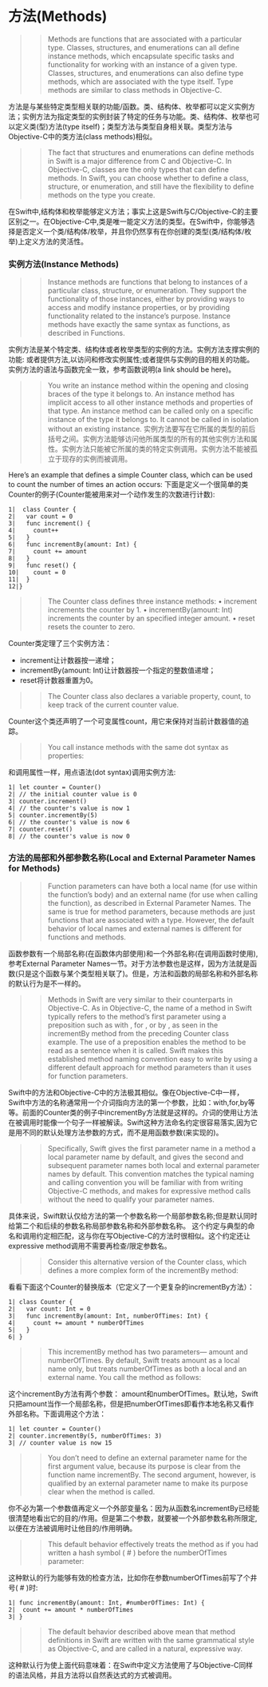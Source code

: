 方法(Methods)
===============

>> Methods are functions that are associated with a particular type. Classes, structures, and enumerations can all define instance methods, which encapsulate specific tasks and functionality for working with an instance of a given type. Classes, structures, and enumerations can also define type methods, which are associated with the type itself. Type methods are similar to class methods in Objective-C.

方法是与某些特定类型相关联的功能/函数。类、结构体、枚举都可以定义实例方法；实例方法为指定类型的实例封装了特定的任务与功能。类、结构体、枚举也可以定义类(型)方法(type itself)；类型方法与类型自身相关联。类型方法与Objective-C中的类方法(class methods)相似。

>> The fact that structures and enumerations can define methods in Swift is a major difference from C and Objective-C. In Objective-C, classes are the only types that can define methods. In Swift, you can choose whether to define a class, structure, or enumeration, and still have the flexibility to define methods on the type you create.

在Swift中,结构体和枚举能够定义方法；事实上这是Swift与C/Objective-C的主要区别之一。在Objective-C中,类是唯一能定义方法的类型。在Swift中，你能够选择是否定义一个类/结构体/枚举，并且你仍然享有在你创建的类型(类/结构体/枚举)上定义方法的灵活性。

### 实例方法(Instance Methods) ###
>> Instance methods are functions that belong to instances of a particular class, structure, or enumeration. They support the functionality of those instances, either by providing ways to access and modify instance properties, or by providing functionality related to the instance’s purpose. Instance methods have exactly the same syntax as functions, as described in Functions.

实例方法是某个特定类、结构体或者枚举类型的实例的方法。实例方法支撑实例的功能: 或者提供方法,以访问和修改实例属性;或者提供与实例的目的相关的功能。实例方法的语法与函数完全一致，参考函数说明(a link should be here)。

>> You write an instance method within the opening and closing braces of the type it belongs to. An instance method has implicit access to all other instance methods and properties of that type. An instance method can be called only on a specific instance of the type it belongs to. It cannot be called in isolation without an existing instance.
实例方法要写在它所属的类型的前后括号之间。实例方法能够访问他所属类型的所有的其他实例方法和属性。实例方法只能被它所属的类的特定实例调用。实例方法不能被孤立于现存的实例而被调用。

Here’s an example that defines a simple Counter class, which can be used to count the number of times an action occurs:
下面是定义一个很简单的类Counter的例子(Counter能被用来对一个动作发生的次数进行计数):

```
1|  class Counter {
2|   var count = 0
3|   func increment() {
4|     count++
5|   }
6|   func incrementBy(amount: Int) {
7|     count += amount
8|   }
9|   func reset() {
10|    count = 0
11|  }
12|}
```

>> The Counter class defines three instance methods:
>> • increment increments the counter by 1.
>> • incrementBy(amount: Int) increments the counter by an specified integer amount.
>> • reset resets the counter to zero.

Counter类定理了三个实例方法：
- increment让计数器按一递增；
- incrementBy(amount: Int)让计数器按一个指定的整数值递增；
- reset将计数器重置为0。

>> The Counter class also declares a variable property, count, to keep track of the current counter value.

Counter这个类还声明了一个可变属性count，用它来保持对当前计数器值的追踪。

>> You call instance methods with the same dot syntax as properties:

和调用属性一样，用点语法(dot syntax)调用实例方法:

```
1| let counter = Counter()
2| // the initial counter value is 0
3| counter.increment()
4| // the counter's value is now 1
5| counter.incrementBy(5)
6| // the counter's value is now 6
7| counter.reset()
8| // the counter's value is now 0
```

### 方法的局部和外部参数名称(Local and External Parameter Names for Methods) ###

>> Function parameters can have both a local name (for use within the function’s body) and an external name (for use when calling the function), as described in External Parameter Names. The same is true for method parameters, because methods are just functions that are associated with a type. However, the default behavior of local names and external names is different for functions and methods.

函数参数有一个局部名称(在函数体内部使用)和一个外部名称(在调用函数时使用),参考External Parameter Names一节。对于方法参数也是这样，因为方法就是函数(只是这个函数与某个类型相关联了)。但是，方法和函数的局部名称和外部名称的默认行为是不一样的。

>> Methods in Swift are very similar to their counterparts in Objective-C. As in Objective-C, the name of a method in Swift typically refers to the method’s first parameter using a preposition such as with , for , or by , as seen in the incrementBy method from the preceding Counter class example. The use of a preposition enables the method to be read as a sentence when it is called. Swift makes this established method naming convention easy to write by using a different default approach for method parameters than it uses for function parameters.

Swift中的方法和Objective-C中的方法极其相似。像在Objective-C中一样，Swift中方法的名称通常用一个介词指向方法的第一个参数，比如：with,for,by等等。前面的Counter类的例子中incrementBy方法就是这样的。介词的使用让方法在被调用时能像一个句子一样被解读。Swift这种方法命名约定很容易落实,因为它是用不同的默认处理方法参数的方式，而不是用函数参数(来实现的)。

>> Specifically, Swift gives the first parameter name in a method a local parameter name by default,
and gives the second and subsequent parameter names both local and external parameter names by default.
This convention matches the typical naming and calling convention you will be familiar with from writing Objective-C methods,
and makes for expressive method calls without the need to qualify your parameter names.

具体来说，Swift默认仅给方法的第一个参数名称一个局部参数名称;但是默认同时给第二个和后续的参数名称局部参数名称和外部参数名称。
这个约定与典型的命名和调用约定相匹配，这与你在写Objective-C的方法时很相似。这个约定还让expressive method调用不需要再检查/限定参数名。

>> Consider this alternative version of the Counter class, which defines a more complex form of the incrementBy method:

看看下面这个Counter的替换版本（它定义了一个更复杂的incrementBy方法）：

```
1| class Counter {
2|   var count: Int = 0
3|   func incrementBy(amount: Int, numberOfTimes: Int) {
4|     count += amount * numberOfTimes
5|   }
6| }
```

>> This incrementBy method has two parameters— amount and numberOfTimes.
By default, Swift treats amount as a local name only, but treats numberOfTimes as both a local and an external name.
You call the method as follows:

这个incrementBy方法有两个参数： amount和numberOfTimes。默认地，Swift只把amount当作一个局部名称，但是把numberOfTimes即看作本地名称又看作外部名称。下面调用这个方法：

```
1| let counter = Counter()
2| counter.incrementBy(5, numberOfTimes: 3)
3| // counter value is now 15
```

>> You don’t need to define an external parameter name for the first argument value, because its purpose is clear from the function name incrementBy. The second argument, however, is qualified by an external parameter name to make its purpose clear when the method is called.

你不必为第一个参数值再定义一个外部变量名：因为从函数名incrementBy已经能很清楚地看出它的目的/作用。但是第二个参数，就要被一个外部参数名称所限定,以便在方法被调用时让他目的/作用明确。

>> This default behavior effectively treats the method as if you had written a hash symbol ( # ) before the numberOfTimes parameter:

这种默认的行为能够有效的检查方法，比如你在参数numberOfTimes前写了个井号( # )时:

```
1| func incrementBy(amount: Int, #numberOfTimes: Int) {
2|  count += amount * numberOfTimes
3| }
```

>> The default behavior described above mean that method definitions in Swift are written with the same grammatical style as Objective-C,
and are called in a natural, expressive way.

这种默认行为使上面代码意味着：在Swift中定义方法使用了与Objective-C同样的语法风格，并且方法将以自然表达式的方式被调用。


